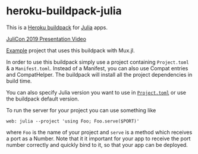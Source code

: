 heroku-buildpack-julia
======================

This is a [Heroku buildpack](https://devcenter.heroku.com/articles/buildpacks) for [Julia](http://julialang.org) apps.

[JuliCon 2019 Presentation Video](https://www.youtube.com/watch?v=p--assaV64g)

[Example](https://github.com/Optomatica/heroku-julia-sample) project that uses this buildpack with Mux.jl.

In order to use this buildpack simply use a project containing `Project.toml` & a `Manifest.toml`.
Instead of a Manifest, you can also use Compat entries and CompatHelper.
The buildpack will install all the project dependencies in build time.

You can also specify Julia version you want to use in [`Project.toml`](https://julialang.github.io/Pkg.jl/v1/compatibility) or use the buildpack default version.

To run the server for your project you can use something like
```
web: julia --project 'using Foo; Foo.serve($PORT)'
```
where `Foo` is the name of your project and `serve` is a method which receives a port as a Number.
Note that it it important for your app to receive the port number correctly and quickly bind to it, so that your app can be deployed.
